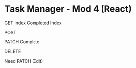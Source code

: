 # Task Manager - Mod 4 (React)

GET
  Index
  Completed Index

POST

PATCH
  Complete

DELETE


Need
PATCH (Edit)
